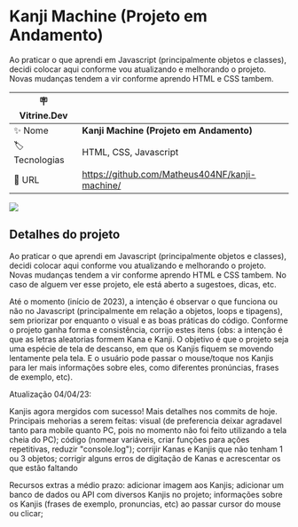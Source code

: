 # Kanji Machine (Projeto em Andamento)

Ao praticar o que aprendi em Javascript (principalmente objetos e classes), decidi colocar aqui conforme vou atualizando e melhorando o projeto. Novas mudanças tendem a vir conforme aprendo HTML e CSS tambem. 


| :placard: Vitrine.Dev |     |
| -------------  | --- |
| :sparkles: Nome        | **Kanji Machine (Projeto em Andamento)**
| :label: Tecnologias | HTML, CSS, Javascript
| :rocket: URL         | https://github.com/Matheus404NF/kanji-machine/

<!-- Inserir imagem com a #vitrinedev ao final do link -->
![](https://stickershop.line-scdn.net/sticonshop/v1/product/5e240102040ab1eeafb8b2b8/iPhone/main.png?v=2#vitrinedev)

## Detalhes do projeto

Ao praticar o que aprendi em Javascript (principalmente objetos e classes), decidi colocar aqui conforme vou atualizando e melhorando o projeto. Novas mudanças tendem a vir conforme aprendo HTML e CSS tambem. No caso de alguem ver esse projeto, ele está aberto a sugestoes, dicas, etc. 

Até o momento (início de 2023), a intenção é observar o que funciona ou não no Javascript (principalmente em relação a objetos, loops e tipagens), sem priorizar por enquanto o visual e as boas práticas do código. Conforme o projeto ganha forma e consistência, corrijo estes itens (obs: a intenção é que as letras aleatorias formem Kana e Kanji. O objetivo é que o projeto seja uma espécie de tela de descanso, em que os Kanjis fiquem se movendo lentamente pela tela. E o usuário pode passar o mouse/toque nos Kanjis para ler mais informações sobre eles, como diferentes pronúncias, frases de exemplo, etc).

Atualização 04/04/23: 
  
Kanjis agora mergidos com sucesso! Mais detalhes nos commits de hoje. Principais mehorias a serem feitas: visual (de preferencia deixar agradavel tanto para mobile quanto PC, pois no momento não foi feito utilizando a tela cheia do PC); código (nomear variáveis, criar funções para ações repetitivas, reduzir "console.log"); corrijir Kanas e Kanjis que não tenham 1 ou 3 objetos; corrigir alguns erros de digitação de Kanas e acrescentar os que estão faltando 	
  
Recursos extras a médio prazo: adicionar imagem aos Kanjis; adicionar um banco de dados ou API com diversos Kanjis no projeto; informações sobre os Kanjis (frases de exemplo, pronuncias, etc) ao passar cursor do mouse ou clicar; 
